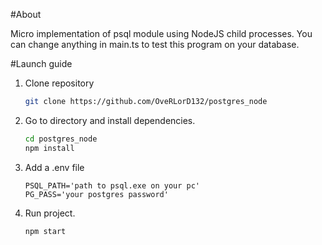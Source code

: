 #About

Micro implementation of psql module using NodeJS child processes.
You can change anything in main.ts to test this program on your database.

#Launch guide

1. Clone repository
   ```bash
   git clone https://github.com/OveRLorD132/postgres_node
2. Go to directory and install dependencies.
   ```bash
   cd postgres_node
   npm install
3. Add a .env file
   ```
   PSQL_PATH='path to psql.exe on your pc'
   PG_PASS='your postgres password'
5. Run project.
   ```bash
   npm start
